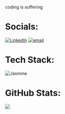 
coding is suffering<br>

# Socials:
[![LinkedIn](https://img.shields.io/badge/LinkedIn-%230077B5.svg?logo=linkedin&logoColor=white)](https://linkedin.com/in/in/danndejesus1) [![email](https://img.shields.io/badge/Email-D14836?logo=gmail&logoColor=white)](mailto:comeforthstratos@gmail.com) 

# Tech Stack:
![Jasmine](https://img.shields.io/badge/jasmine-%238A4182.svg?style=plastic&logo=jasmine&logoColor=white)
# GitHub Stats:

![](https://github-readme-stats.vercel.app/api/top-langs/?username=danndejesus1&theme=radical&hide_border=false&include_all_commits=false&count_private=false&layout=compact)

<!-- Proudly created with GPRM ( https://gprm.itsvg.in ) -->
